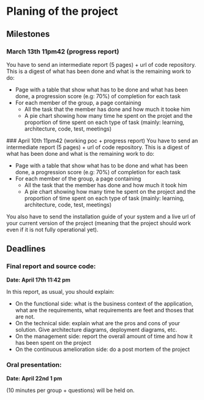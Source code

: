 # Planing of the project

## Milestones

### March 13th 11pm42 (progress report)

You have to send an intermediate report (5 pages) + url of code repository.
This is a digest of what has been done and what is the remaining work to do:

- Page with a table that show what has to be done and what has been done, a progression score (e.g: 70%) of completion for each task
- For each member of the group, a page containing
  - All the task that the member has done and how much it tooke him
  - A pie chart showing how many time he spent on the projet and the proportion of time spent on each type of task (mainly: learning, architecture, code, test, meetings)

### April 10th 11pm42 (working poc + progress report)
You have to send an intermediate report (5 pages) + url of code repository.
This is a digest of what has been done and what is the remaining work to do:

- Page with a table that show what has to be done and what has been done, a progression score (e.g: 70%) of completion for each task
- For each member of the group, a page containing
  - All the task that the member has done and how much it took him
  - A pie chart showing how many time he spent on the project and the proportion of time spent on each type of task (mainly: learning, architecture, code, test, meetings)

You also have to send the installation guide of your system and a live url of your current version of the project (meaning that the project should work even if it is not fully operational yet).

## Deadlines

### Final report and source code:

**Date: April 17th 11:42 pm**

In this report, as usual, you should explain:

- On the functional side: what is the business context of the application, what are the requirements, what requirements are feet and thoses that are not.
- On the technical side: explain what are the pros and cons of your solution. Give architecture diagrams, deployment diagrams, etc.
- On the management side: report the overall amount of time and how it has been spent on the project
- On the continuous amelioration side: do a post mortem of the project

### Oral presentation:

**Date: April 22nd 1 pm**

(10 minutes per group + questions) will be held on.

